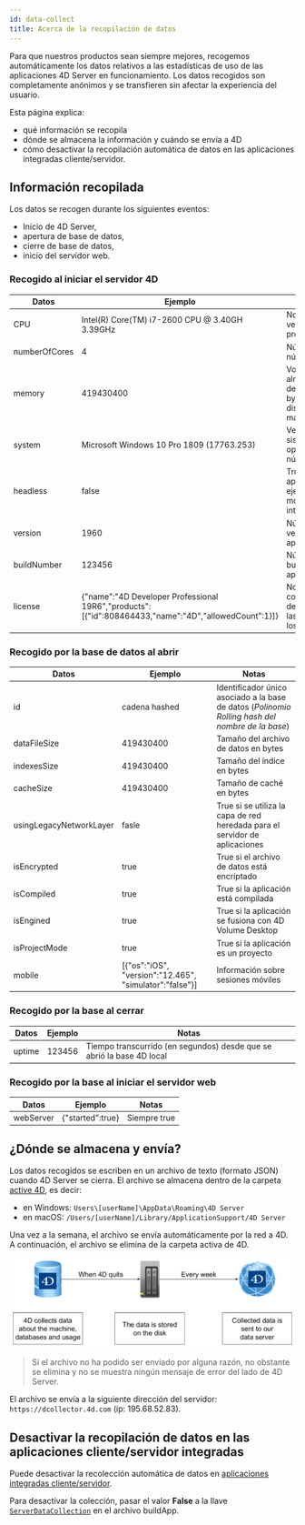 ```yaml
---
id: data-collect
title: Acerca de la recopilación de datos
---
```


Para que nuestros productos sean siempre mejores, recogemos automáticamente los datos relativos a las estadísticas de uso de las aplicaciones 4D Server en funcionamiento. Los datos recogidos son completamente anónimos y se transfieren sin afectar la experiencia del usuario.

Esta página explica:

- qué información se recopila
- dónde se almacena la información y cuándo se envía a 4D
- cómo desactivar la recopilación automática de datos en las aplicaciones integradas cliente/servidor.


## Información recopilada

Los datos se recogen durante los siguientes eventos:

- Inicio de 4D Server,
- apertura de base de datos,
- cierre de base de datos,
- inicio del servidor web.

### Recogido al iniciar el servidor 4D

| Datos         | Ejemplo                                                                                              | Notas                                                                    |
| ------------- | ---------------------------------------------------------------------------------------------------- | ------------------------------------------------------------------------ |
| CPU           | Intel(R) Core(TM) i7-2600 CPU @ 3.40GH 3.39GHz                                                       | Nombre, tipo y velocidad del procesador                                  |
| numberOfCores | 4                                                                                                    | Número total de núcleos                                                  |
| memory        | 419430400                                                                                            | Volumen de almacenamiento de memoria (en bytes) disponible en la máquina |
| system        | Microsoft Windows 10 Pro 1809 (17763.253)                                                            | Versión del sistema operativo y número de build                          |
| headless      | false                                                                                                | True si la aplicación se ejecuta en modo sin interfaz                    |
| version       | 1960                                                                                                 | Número de versión de la aplicación 4D                                    |
| buildNumber   | 123456                                                                                               | Número de build de la aplicación 4D                                      |
| license       | {"name":"4D Developer Professional 19R6","products":[{"id":808464433,"name":"4D","allowedCount":1}]} | Nombre comercial y descripción de las licencias de los productos         |


### Recogido por la base de datos al abrir

| Datos                   | Ejemplo                                                 | Notas                                                                                            |
| ----------------------- | ------------------------------------------------------- | ------------------------------------------------------------------------------------------------ |
| id                      | cadena hashed                                           | Identificador único asociado a la base de datos (*Polinomio Rolling hash del nombre de la base*) |
| dataFileSize            | 419430400                                               | Tamaño del archivo de datos en bytes                                                             |
| indexesSize             | 419430400                                               | Tamaño del índice en bytes                                                                       |
| cacheSize               | 419430400                                               | Tamaño de caché en bytes                                                                         |
| usingLegacyNetworkLayer | fasle                                                   | True si se utiliza la capa de red heredada para el servidor de aplicaciones                      |
| isEncrypted             | true                                                    | True si el archivo de datos está encriptado                                                      |
| isCompiled              | true                                                    | True si la aplicación está compilada                                                             |
| isEngined               | true                                                    | True si la aplicación se fusiona con 4D Volume Desktop                                           |
| isProjectMode           | true                                                    | True si la aplicación es un proyecto                                                             |
| mobile                  | [{"os":"iOS", "version":"12.465", "simulator":"false"}] | Información sobre sesiones móviles                                                               |


### Recogido por la base al cerrar

| Datos  | Ejemplo | Notas                                                                 |
| ------ | ------- | --------------------------------------------------------------------- |
| uptime | 123456  | Tiempo transcurrido (en segundos) desde que se abrió la base 4D local |


### Recogido por la base al iniciar el servidor web

| Datos     | Ejemplo          | Notas        |
| --------- | ---------------- | ------------ |
| webServer | {"started":true} | Siempre true |



## ¿Dónde se almacena y envía?

Los datos recogidos se escriben en un archivo de texto (formato JSON) cuando 4D Server se cierra. El archivo se almacena dentro de la carpeta [active 4D](https://doc.4d.com/4dv19/help/command/en/page485.html), es decir:

- en Windows: `Users\[userName]\AppData\Roaming\4D Server`
- en macOS: `/Users/[userName]/Library/ApplicationSupport/4D Server`

Una vez a la semana, el archivo se envía automáticamente por la red a 4D. A continuación, el archivo se elimina de la carpeta activa de 4D.

![](../assets/en/Admin/data-collect.png)

> Si el archivo no ha podido ser enviado por alguna razón, no obstante se elimina y no se muestra ningún mensaje de error del lado de 4D Server.

El archivo se envía a la siguiente dirección del servidor: `https://dcollector.4d.com` (ip: 195.68.52.83).


## Desactivar la recopilación de datos en las aplicaciones cliente/servidor integradas

Puede desactivar la recolección automática de datos en [aplicaciones integradas cliente/servidor](../Desktop/building.md#clientserver-page).

Para desactivar la colección, pasar el valor **False** a la llave [`ServerDataCollection`](https://doc.4d.com/4Dv19R6/4D/19-R6/ServerDataCollection.300-6011712.en.html) en el archivo buildApp.</p>